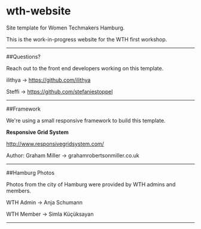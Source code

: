 # wth-website
Site template for Women Techmakers Hamburg.

This is the work-in-progress website for the WTH first workshop.

***

##Questions?

Reach out to the front end developers working on this template.

ilithya -> https://github.com/ilithya

Steffi -> https://github.com/stefaniestoppel

***

##Framework

We're using a small responsive framework to build this template.

**Responsive Grid System**

http://www.responsivegridsystem.com/

Author: Graham Miller -> grahamrobertsonmiller.co.uk 

***

##Hamburg Photos

Photos from the city of Hamburg were provided by WTH admins and members.

WTH Admin -> Anja Schumann

WTH Member -> Simla K&uuml;&ccedil;&uuml;ksayan

***